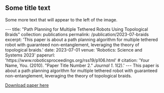 <div style="clear: both;">
  <div style="float: left; margin-right 1em;">
    <img src="rss1.gif" alt="">
  </div>
  <div>
    <h2>Some title text</h2>
    <p>Some more text that will appear to the left of the image.</p>
  </div>
</div>
---
title: "Path Planning for Multiple Tethered Robots Using Topological Braids"
collection: publications
permalink: /publication/2023-07-braids
excerpt: 'This paper is about a path planning algorithm for multiple tethered robot with guaranteed non-entanglement, leveraging the theory of topological braids.'
date: 2023-07-01
venue: 'Robotics: Science and Systems 2023'
paperurl: 'https://www.roboticsproceedings.org/rss19/p106.html'
# citation: 'Your Name, You. (2010). &quot;Paper Title Number 2.&quot; <i>Journal 1</i>. 1(2).'
---
This paper is about a path planning algorithm for multiple tethered robot with guaranteed non-entanglement, leveraging the theory of topological braids.

[Download paper here](https://www.roboticsproceedings.org/rss19/p106.html)

<!-- Recommended citation: Your Name, You. (2010). "Paper Title Number 2." <i>Journal 1</i>. 1(2). -->